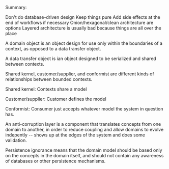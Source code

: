 Summary:

Don't do database-driven design
Keep things pure
Add side effects at the end of workflows if necessary
Onion/hexagonal/clean architecture are options
Layered architecture is usually bad because things are all over the place

A domain object is an object design for use only within the
boundaries of a context, as opposed to a data transfer object.

A data transfer object is ian object designed to be serialized
and shared between contexts.

Shared kernel, customer/supplier, and conformist are different
kinds of relationships between bounded contexts.

Shared kernel: Contexts share a model

Customer/supplier: Customer defines the model

Conformist: Consumer just accepts whatever model the system in
question has.

An anti-corruption layer is a component that translates
concepts from one domain to another, in order to reduce
coupling and allow domains to evolve indepently --
shows up at the edges of the system and does some validation.

Persistence ignorance means that the domain model should be
based only on the concepts in the domain itself, and should
not contain any awareness of databases or other persistence
mechanisms.
